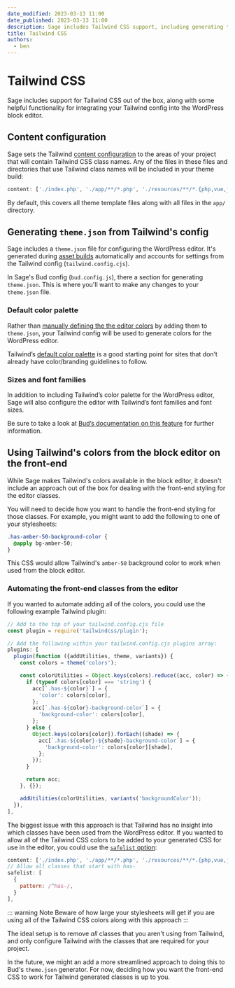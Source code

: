 ```yaml
---
date_modified: 2023-03-13 11:00
date_published: 2023-03-13 11:00
description: Sage includes Tailwind CSS support, including generating the Tailwind color palette, font families, and sizes for `theme.json` which is used by the block editor.
title: Tailwind CSS
authors:
  - ben
---
```


# Tailwind CSS

Sage includes support for Tailwind CSS out of the box, along with some helpful functionality for integrating your Tailwind config into the WordPress block editor.

## Content configuration

Sage sets the Tailwind [content configuration](https://tailwindcss.com/docs/content-configuration) to the areas of your project that will contain Tailwind CSS class names. Any of the files in these files and directories that use Tailwind class names will be included in your theme build:

```javascript
content: ['./index.php', './app/**/*.php', './resources/**/*.{php,vue,js}'],
```

By default, this covers all theme template files along with all files in the `app/` directory.

## Generating `theme.json` from Tailwind's config

Sage includes a `theme.json` file for configuring the WordPress editor. It's generated during [asset builds](compiling-assets.md) automatically and accounts for settings from the Tailwind config (`tailwind.config.cjs`).

In Sage's Bud config (`bud.config.js`), there a section for generating `theme.json`. This is where you'll want to make any changes to your `theme.json` file.

### Default color palette

Rather than [manually defining the the editor colors](https://developer.wordpress.org/themes/advanced-topics/theme-json/#color) by adding them to `theme.json`, your Tailwind config will be used to generate colors for the WordPress editor.

Tailwind’s [default color palette](https://tailwindcss.com/docs/customizing-colors) is a good starting point for sites that don’t already have color/branding guidelines to follow.

### Sizes and font families

In addition to including Tailwind’s color palette for the WordPress editor, Sage will also configure the editor with Tailwind’s font families and font sizes.

Be sure to take a look at [Bud’s documentation on this feature](https://bud.js.org/extensions/sage/theme.json/) for further information.

## Using Tailwind's colors from the block editor on the front-end

While Sage makes Tailwind's colors available in the block editor, it doesn't include an approach out of the box for dealing with the front-end styling for the editor classes.

You will need to decide how you want to handle the front-end styling for those classes. For example, you might want to add the following to one of your stylesheets:

```css
.has-amber-50-background-color {
  @apply bg-amber-50;
}
```

This CSS would allow Tailwind's `amber-50` background color to work when used from the block editor.

### Automating the front-end classes from the editor

If you wanted to automate adding all of the colors, you could use the following example Tailwind plugin:

```javascript
// Add to the top of your tailwind.config.cjs file
const plugin = require('tailwindcss/plugin');

// Add the following within your tailwind.config.cjs plugins array:
plugins: [
  plugin(function ({addUtilities, theme, variants}) {
    const colors = theme('colors');

    const colorUtilities = Object.keys(colors).reduce((acc, color) => {
      if (typeof colors[color] === 'string') {
        acc[`.has-${color}`] = {
          'color': colors[color],
        };
        acc[`.has-${color}-background-color`] = {
          'background-color': colors[color],
        };
      } else {
        Object.keys(colors[color]).forEach((shade) => {
          acc[`.has-${color}-${shade}-background-color`] = {
            'background-color': colors[color][shade],
          };
        });
      }

      return acc;
    }, {});

    addUtilities(colorUtilities, variants('backgroundColor'));
  }),
],
```

The biggest issue with this approach is that Tailwind has no insight into which classes have been used from the WordPress editor. If you wanted to allow all of the Tailwind CSS colors to be added to your generated CSS for use in the editor, you could use the [`safelist` option](https://tailwindcss.com/docs/content-configuration#safelisting-classes):

```javascript
content: ['./index.php', './app/**/*.php', './resources/**/*.{php,vue,js}'],
// Allow all classes that start with has-
safelist: [
  {
    pattern: /^has-/,
  }
],
```

::: warning Note
Beware of how large your stylesheets will get if you are using all of the Tailwind CSS colors along with this approach
:::

The ideal setup is to remove _all_ classes that you aren't using from Tailwind, and only configure Tailwind with the classes that are required for your project.

In the future, we might an add a more streamlined approach to doing this to Bud's `theme.json` generator. For now, deciding how you want the front-end CSS to work for Tailwind generated classes is up to you.
